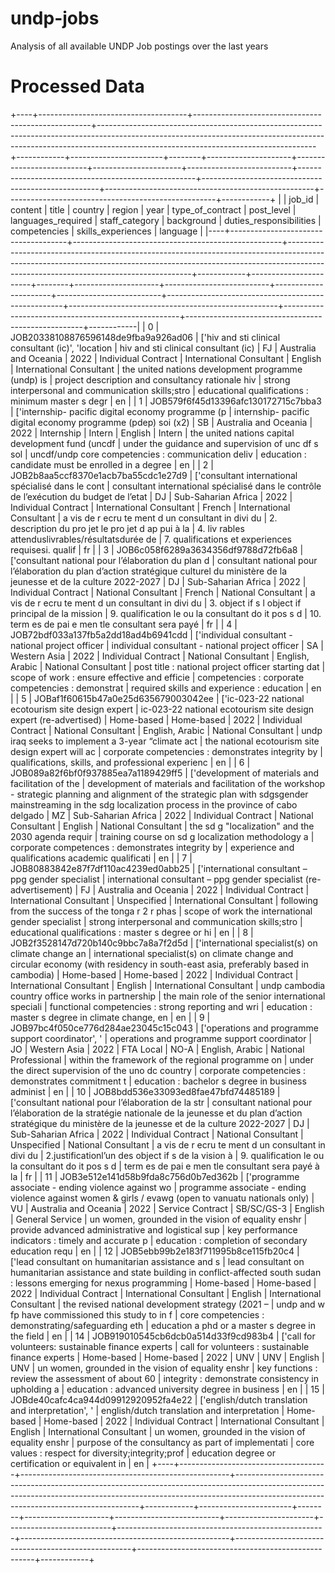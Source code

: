 # undp-jobs
Analysis of all available UNDP Job postings over the last years

# Processed Data

+----+-------------------------------------+----------------------------------------------------+------------------------------------------------------------------------------------------------------------------------------------------------------------------------------------------------------------------+------------+-----------------------+--------+---------------------+--------------------------+----------------------+--------------------------+----------------------------------------------------+----------------------------------------------------+----------------------------------------------------+----------------------------------------------------+------------+
|    | job_id                              | content                                            | title                                                                                                                                                                                                            | country    | region                |   year | type_of_contract    | post_level               | languages_required   | staff_category           | background                                         | duties_responsibilities                            | competencies                                       | skills_experiences                                 | language   |
|----+-------------------------------------+----------------------------------------------------+------------------------------------------------------------------------------------------------------------------------------------------------------------------------------------------------------------------+------------+-----------------------+--------+---------------------+--------------------------+----------------------+--------------------------+----------------------------------------------------+----------------------------------------------------+----------------------------------------------------+----------------------------------------------------+------------|
|  0 | JOB20338108876596148de9fba9a926ad06 | ['hiv and sti clinical consultant (ic)', 'location | hiv and sti clinical consultant (ic)                                                                                                                                                                             | FJ         | Australia and Oceania |   2022 | Individual Contract | International Consultant | English              | International Consultant | the united nations development programme (undp) is | project description and consultancy rationale hiv  | strong interpersonal and communication skills;stro | educational qualifications : minimum master s degr | en         |
|  1 | JOB579f6f45d13396afc130172715c7bba3 | ['internship- pacific digital economy programme (p | internship- pacific digital economy programme (pdep) soi (x2)                                                                                                                                                    | SB         | Australia and Oceania |   2022 | Internship          | Intern                   | English              | Intern                   | the united nations capital development fund (uncdf | under the guidance and supervision of unc df s sol | uncdf/undp core competencies : communication deliv | education : candidate must be enrolled in a degree | en         |
|  2 | JOB2b8aa5ccf8370e1acb7ba55cdc1e27d9 | ['consultant international spécialisé dans le cont | consultant international spécialisé dans le contrôle de l’exécution du budget de l’etat                                                                                                                          | DJ         | Sub-Saharian Africa   |   2022 | Individual Contract | International Consultant | French               | International Consultant | a vis de r ecru te ment d un consultant in divi du | 2. description du pro jet le pro jet d ap pui à la | 4. liv rables attenduslivrables/résultatsdurée de  | 7. qualifications et experiences requisesi. qualif | fr         |
|  3 | JOB6c058f6289a3634356df9788d72fb6a8 | ['consultant national pour l’élaboration du plan d | consultant national pour l’élaboration du plan d’action stratégique culturel du ministère de la jeunesse et de la culture 2022-2027                                                                              | DJ         | Sub-Saharian Africa   |   2022 | Individual Contract | National Consultant      | French               | National Consultant      | a vis de r ecru te ment d un consultant in divi du | 3. object if s l object if principal de la mission | 9. qualification le ou la consultant do it pos s d | 10. term es de pai e men tle consultant sera payé  | fr         |
|  4 | JOB72bdf033a137fb5a2dd18ad4b6941cdd | ['individual consultant - national project officer | individual consultant - national project officer                                                                                                                                                                 | SA         | Western Asia          |   2022 | Individual Contract | National Consultant      | English, Arabic      | National Consultant      | post title : national project officer starting dat | scope of work :       ensure effective and efficie | competencies : corporate competencies : demonstrat | required skills and experience :        education  | en         |
|  5 | JOBaf1f60615b47a0e25d635679003042ee | ['ic-023-22 national ecotourism site design expert | ic-023-22 national ecotourism site design expert (re-advertised)                                                                                                                                                 | Home-based | Home-based            |   2022 | Individual Contract | National Consultant      | English, Arabic      | National Consultant      | undp iraq seeks to implement a 3-year “climate act | the national ecotourism site design expert will ac | corporate competencies : demonstrates integrity by | qualifications, skills, and professional experienc | en         |
|  6 | JOB089a82f6bf0f937885ea7a1189429ff5 | ['development of materials and facilitation of the | development of materials and facilitation of the workshop - strategic planning and alignment of the strategic plan with sdgsgender mainstreaming in the sdg localization process in the province of cabo delgado | MZ         | Sub-Saharian Africa   |   2022 | Individual Contract | National Consultant      | English              | National Consultant      | the sd g "localization" and the 2030 agenda requir | training course on sd g localization methodology a | corporate competences : demonstrates integrity by  | experience and qualifications academic qualificati | en         |
|  7 | JOB80883842e87f7df110ac4239ed0abb25 | ['international consultant – ppg gender specialist | international consultant – ppg gender specialist (re-advertisement)                                                                                                                                              | FJ         | Australia and Oceania |   2022 | Individual Contract | International Consultant | Unspecified          | International Consultant | following from the success of the tonga r 2 r phas | scope of work the international gender specialist  | strong interpersonal and communication skills;stro | educational qualifications : master s degree or hi | en         |
|  8 | JOB2f3528147d720b140c9bbc7a8a7f2d5d | ['international specialist(s) on climate change an | international specialist(s) on climate change and circular economy (with residency in south-east asia, preferably based in cambodia)                                                                             | Home-based | Home-based            |   2022 | Individual Contract | International Consultant | English              | International Consultant | undp cambodia country office works in partnership  | the main role of the senior international speciali | functional competencies : strong reporting and wri | education :  master s degree in climate change, en | en         |
|  9 | JOB97bc4f050ce776d284ae23045c15c043 | ['operations and programme support coordinator', ' | operations and programme support coordinator                                                                                                                                                                     | JO         | Western Asia          |   2022 | FTA Local           | NO-A                     | English, Arabic      | National Professional    | within the framework of the regional programme on  | under the direct supervision of the uno dc country | corporate competencies : demonstrates commitment t | education : bachelor s degree in business administ | en         |
| 10 | JOB8bdd536e33093ed8fae47bfd74485189 | ['consultant national pour l’élaboration de la str | consultant national pour l’élaboration de la stratégie nationale de la jeunesse et du plan d’action stratégique du ministère de la jeunesse et de la culture 2022-2027                                           | DJ         | Sub-Saharian Africa   |   2022 | Individual Contract | National Consultant      | Unspecified          | National Consultant      | a vis de r ecru te ment d un consultant in divi du | 2.justificationl’un des object if s de la vision à | 9. qualification le ou la consultant do it pos s d | term es de pai e men tle consultant sera payé à la | fr         |
| 11 | JOB3e512e141d58b9fda8c756d0b7ed362b | ['programme associate - ending violence against wo | programme associate - ending violence against women & girls / evawg (open to vanuatu nationals only)                                                                                                             | VU         | Australia and Oceania |   2022 | Service Contract    | SB/SC/GS-3               | English              | General Service          | un women, grounded in the vision of equality enshr | provide advanced administrative and logistical sup | key performance indicators : timely and accurate p | education : completion of secondary education requ | en         |
| 12 | JOB5ebb99b2e183f711995b8ce115fb20c4 | ['lead consultant on humanitarian assistance and s | lead consultant on humanitarian assistance and state building in conflict-affected south sudan :  lessons emerging for nexus programming                                                                         | Home-based | Home-based            |   2022 | Individual Contract | International Consultant | English              | International Consultant | the revised national development strategy (2021 –  | undp and w fp have commissioned this study to in f | core competencies : demonstrating/safeguarding eth | education a phd or a master s degree in the field  | en         |
| 14 | JOB919010545cb6dcb0a514d33f9cd983b4 | ['call for volunteers: sustainable finance experts | call for volunteers :  sustainable finance experts                                                                                                                                                               | Home-based | Home-based            |   2022 | UNV                 | UNV                      | English              | UNV                      | un women, grounded in the vision of equality enshr | key functions : review the assessment of about 60  | integrity : demonstrate consistency in upholding a | education : advanced university degree in business | en         |
| 15 | JOBde40cafc4ca944d09912920952fa4e22 | ['english/dutch translation and interpretation', ' | english/dutch translation and interpretation                                                                                                                                                                     | Home-based | Home-based            |   2022 | Individual Contract | International Consultant | English              | International Consultant | un women, grounded in the vision of equality enshr | purpose of the consultancy as part of implementati | core values : respect for diversity;integrity;prof | education degree or certification or equivalent in | en         |
+----+-------------------------------------+----------------------------------------------------+------------------------------------------------------------------------------------------------------------------------------------------------------------------------------------------------------------------+------------+-----------------------+--------+---------------------+--------------------------+----------------------+--------------------------+----------------------------------------------------+----------------------------------------------------+----------------------------------------------------+----------------------------------------------------+------------+
